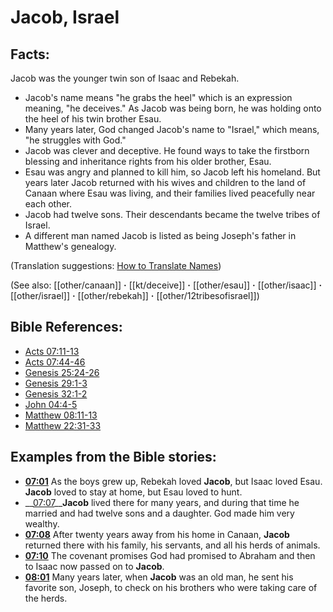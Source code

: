 # Jacob, Israel #

## Facts: ##

Jacob was the younger twin son of Isaac and Rebekah.

* Jacob's name means "he grabs the heel" which is an expression meaning, "he deceives." As Jacob was being born, he was holding onto the heel of his twin brother Esau.
* Many years later, God changed Jacob's name to "Israel," which means, "he struggles with God."
* Jacob was clever and deceptive. He found ways to take the firstborn blessing and inheritance rights from his older brother, Esau.
* Esau was angry and planned to kill him, so Jacob left his homeland. But years later Jacob returned with his wives and children to the land of Canaan where Esau was living, and their families lived peacefully near each other.
* Jacob had twelve sons. Their descendants became the twelve tribes of Israel.
* A different man named Jacob is listed as being Joseph's father in Matthew's genealogy.

(Translation suggestions: [How to Translate Names](en/ta-vol1/translate/man/translate-names))

(See also: [[other/canaan]] **·** [[kt/deceive]] **·** [[other/esau]] **·** [[other/isaac]] **·** [[other/israel]] **·** [[other/rebekah]] **·** [[other/12tribesofisrael]])

## Bible References: ##

* [Acts 07:11-13](en/tn/act/help/07/11)
* [Acts 07:44-46](en/tn/act/help/07/44)
* [Genesis 25:24-26](en/tn/gen/help/25/24)
* [Genesis 29:1-3](en/tn/gen/help/29/01)
* [Genesis 32:1-2](en/tn/gen/help/32/01)
* [John 04:4-5](en/tn/jhn/help/04/04)
* [Matthew 08:11-13](en/tn/mat/help/08/11)
* [Matthew 22:31-33](en/tn/mat/help/22/31)

## Examples from the Bible stories: ##

* __[07:01](en/tn/obs/help/07/01)__ As the boys grew up, Rebekah loved __Jacob__, but Isaac loved Esau. __Jacob__  loved to stay at home, but Esau loved to hunt.
* __[07:07](en/tn/obs/help/07/07)____Jacob__  lived there for many years, and during that time he married and had twelve sons and a daughter. God made him very wealthy.
* __[07:08](en/tn/obs/help/07/08)__ After twenty years away from his home in Canaan, __Jacob__  returned there with his family, his servants, and all his herds of animals.
* __[07:10](en/tn/obs/help/07/10)__ The covenant promises God had promised to Abraham and then to Isaac now passed on to __Jacob__.
* __[08:01](en/tn/obs/help/08/01)__ Many years later, when __Jacob__  was an old man, he sent his favorite son, Joseph, to check on his brothers who were taking care of the herds.